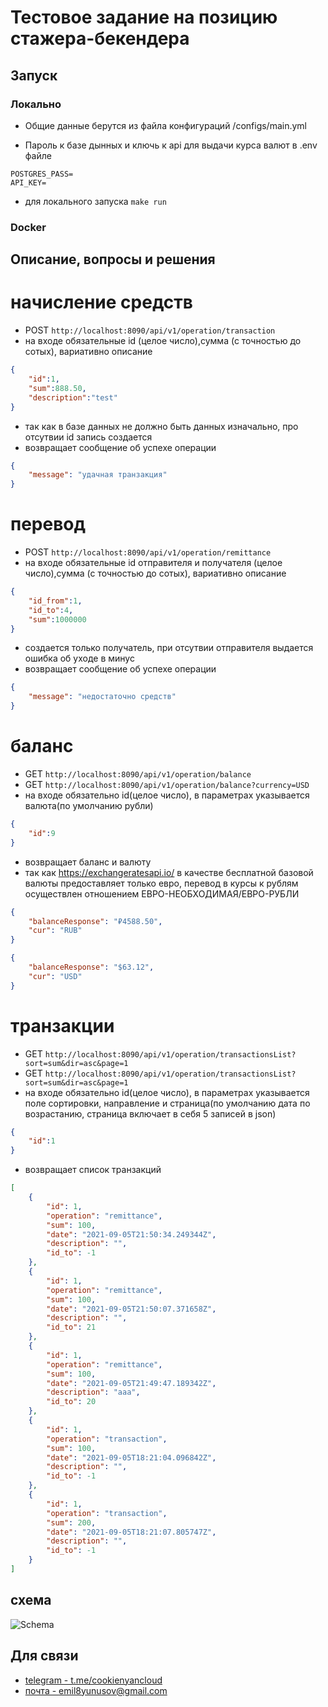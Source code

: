 # Тестовое задание на позицию стажера-бекендера

## Запуск
### Локально
- Общие данные берутся из файла конфигураций /configs/main.yml

- Пароль к базе дынных и ключь к api для выдачи курса валют в .env файле
```dotenv
POSTGRES_PASS=
API_KEY=
 ```
- для локального запуска `make run` 

### Docker

## Описание, вопросы и решения

# начисление средств
- POST `http://localhost:8090/api/v1/operation/transaction`
- на входе обязательные id (целое число),сумма (с точностью до сотых), вариативно описание
```json
{
    "id":1,
    "sum":888.50,
    "description":"test"
}
```
- так как в базе данных не должно быть данных изначально, про отсутвии id запись создается
- возвращает сообщение об успехе операции
```json
{
    "message": "удачная транзакция"
}
```

# перевод
- POST `http://localhost:8090/api/v1/operation/remittance`
- на входе обязательные id отправителя и получателя (целое число),сумма (с точностью до сотых), вариативно описание
```json
{
    "id_from":1,
    "id_to":4,
    "sum":1000000
}
```
- создается только получатель, при отсутвии отправителя выдается ошибка об уходе в минус
- возвращает сообщение об успехе операции
```json
{
    "message": "недостаточно средств"
}
```


# баланс
- GET `http://localhost:8090/api/v1/operation/balance`
- GET `http://localhost:8090/api/v1/operation/balance?currency=USD`
- на входе обязательно id(целое число), в параметрах указывается валюта(по умолчанию рубли)
```json
{
    "id":9
}
```
- возвращает баланс и валюту
- так как https://exchangeratesapi.io/ в качестве бесплатной базовой валюты предоставляет только евро, перевод в курсы к рублям осуществлен отношением ЕВРО-НЕОБХОДИМАЯ/ЕВРО-РУБЛИ

```json
{
    "balanceResponse": "₽4588.50",
    "cur": "RUB"
}
```
```json
{
    "balanceResponse": "$63.12",
    "cur": "USD"
}
```

# транзакции
- GET `http://localhost:8090/api/v1/operation/transactionsList?sort=sum&dir=asc&page=1`
- GET `http://localhost:8090/api/v1/operation/transactionsList?sort=sum&dir=asc&page=1`
- на входе обязательно id(целое число), в параметрах указывается поле сортировки, направление и страница(по умолчанию дата по возрастанию, страница включает в себя 5 записей в json)
```json
{
    "id":1
}
```
- возвращает список транзакций

```json
[
    {
        "id": 1,
        "operation": "remittance",
        "sum": 100,
        "date": "2021-09-05T21:50:34.249344Z",
        "description": "",
        "id_to": -1
    },
    {
        "id": 1,
        "operation": "remittance",
        "sum": 100,
        "date": "2021-09-05T21:50:07.371658Z",
        "description": "",
        "id_to": 21
    },
    {
        "id": 1,
        "operation": "remittance",
        "sum": 100,
        "date": "2021-09-05T21:49:47.189342Z",
        "description": "aaa",
        "id_to": 20
    },
    {
        "id": 1,
        "operation": "transaction",
        "sum": 100,
        "date": "2021-09-05T18:21:04.096842Z",
        "description": "",
        "id_to": -1
    },
    {
        "id": 1,
        "operation": "transaction",
        "sum": 200,
        "date": "2021-09-05T18:21:07.805747Z",
        "description": "",
        "id_to": -1
    }
]
```

## схема
![Schema](https://ibb.co/R7mzhYB)



## Для связи
- [telegram - t.me/cookienyancloud](t.me/cookienyancloud)
- [почта - emil8yunusov@gmail.com](emil8yunusov@gmail.com)





 
 
 